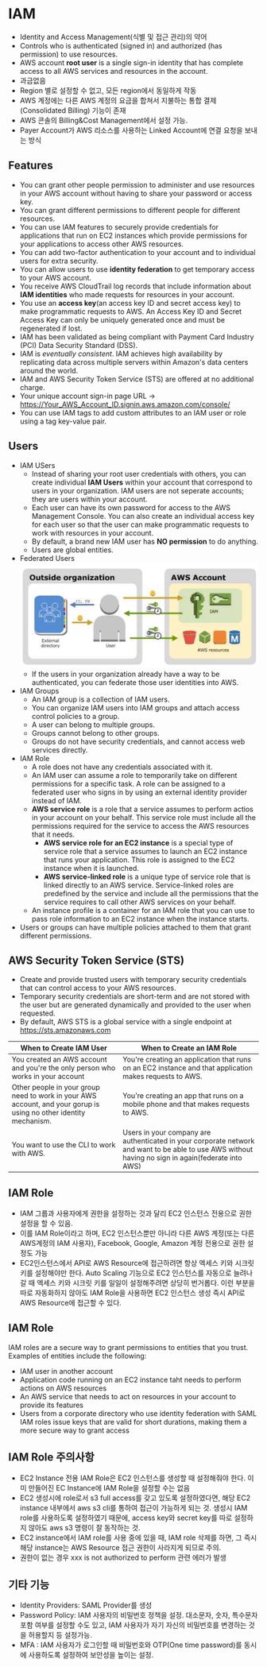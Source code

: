 IAM
===

- Identity and Access Management(식별 및 접근 관리)의 약어  
- Controls who is authenticated (signed in) and authorized (has permission) to use resources.  
- AWS account __root user__ is a single sign-in identity that has complete access to all AWS services and resources in the account.  
- 과금없음  
- Region 별로 설정할 수 없고, 모든 region에서 동일하게 작동  
- AWS 계정에는 다른 AWS 계정의 요금을 합쳐서 지불하는 통합 결제(Consolidated Billing) 기능이 존재  
- AWS 콘솔의 Billing&Cost Management에서 설정 가능.
- Payer Account가 AWS 리소스를 사용하는 Linked Account에 연결 요청을 보내는 방식  

## Features
- You can grant other people permission to administer and use resources in your AWS account without having to share your password or access key.  
- You can grant different permissions to different people for different resources.
- You can use IAM features to securely provide credentials for applications that run on EC2 instances which provide permissions for your applications to access other AWS resources.  
- You can add two-factor authentication to your account and to individual users for extra security.  
- You can allow users to use __identity federation__ to get temporary access to your AWS account.  
- You receive AWS CloudTrail log records that include information about __IAM identities__ who made requests for resources in your account.  
- You use an __access key__(an access key ID and secret access key) to make programmatic requests to AWS. An Access Key ID and Secret Access Key can only be uniquely generated once and must be regenerated if lost.    
- IAM has been validated as being compliant with Payment Card Industry (PCI) Data Security Standard (DSS).  
- IAM is _eventually consistent_. IAM achieves high availability by replicating data across multiple servers within Amazon's data centers around the world.  
- IAM and AWS Security Token Service (STS) are offered at no additional charge.  
- Your unique account sign-in page URL -> https://Your_AWS_Account_ID.signin.aws.amazon.com/console/  
- You can use IAM tags to add custom attributes to an IAM user or role using a tag key-value pair.  

## Users
- IAM USers
    - Instead of sharing your root user credentials with others, you can create individual __IAM Users__ within your account that correspond to users in your organization. IAM users are not seperate accounts; they are users within your account.
    - Each user can have its own password for access to the AWS Management Console. You can also create an individual access key for each user so that the user can make programmatic requests to work with resources in your account.
    - By default, a brand new IAM user has __NO permission__ to do anything.
    - Users are global entities.
- Federated Users
![IAM federated User](./images/IAM_federated_user.png)
    - If the users in your organization already have a way to be authenticated, you can federate those user identities into AWS.
- IAM Groups
    - An IAM group is a collection of IAM users.
    - You can organize IAM users into IAM groups and attach access control policies to a group.
    - A user can belong to multiple groups.
    - Groups cannot belong to other groups.
    - Groups do not have security credentials, and cannot access web services directly.
- IAM Role
    - A role does not have any credentials associated with it.
    - An IAM user can assume a role to temporarily take on different permissions for a specific task. A role can be assigned to a federated user who signs in by using an external identity provider instead of IAM.
    - __AWS service role__ is a role that a service assumes to perform actios in your account on your behalf. This service role must include all the permissions required for the service to access the AWS resources that it needs.
        - __AWS service role for an EC2 instance__ is a special type of service role that a service assumes to launch an EC2 instance that runs your application. This role is assigned to the EC2 instance when it is launched.
        - __AWS service-linked role__ is a unique type of service role that is linked directly to an AWS service. Service-linked roles are predefined by the service and include all the permissions that the service requires to call other AWS services on your behalf.
    - An instance profile is a container for an IAM role that you can use to pass role information to an EC2 instance when the instance starts.
- Users or groups can have multiple policies attached to them that grant different permissions.

## AWS Security Token Service (STS)
- Create and provide trusted users with temporary security credentials that can control access to your AWS resources.
- Temporary security credentials are short-term and are not stored with the user but are generated dynamically and provided to the user when requested.
- By default, AWS STS is a global service with a single endpoint at https://sts.amazonaws.com

|When to Create IAM User| When to Create an IAM Role|
|---|---|
|You created an AWS account and you're the only person who works in your account|You're creating an application that runs on an EC2 instance and that application makes requests to AWS.|
|Other people in your group need to work in your AWS account, and your gorup is using no other identity mechanism.|You're creating an app that runs on a mobile phone and that makes requests to AWS.|
|You want to use the CLI to work with AWS.|Users in your company are authenticated in your corporate network and want to be able to use AWS without having no sign in again(federate into AWS)|

## IAM Role
- IAM 그룹과 사용자에게 권한을 설정하는 것과 달리 EC2 인스턴스 전용으로 권한 설정을 할 수 있음. 
- 이를 IAM Role이라고 하며, EC2 인스턴스뿐만 아니라 다른 AWS 계정(또는 다른 AWS계정의 IAM 사용자), Facebook, Google, Amazon 계정 전용으로 권한 설정도 가능
- EC2인스턴스에서 API로 AWS Resource에 접근하려면 항상 엑세스 키와 시크릿 키를 설정해야만 한다. Auto Scaling 기능으로 EC2 인스턴스를 자동으로 늘려나갈 때 엑세스 키와 시크릿 키를 일일이 설정해주려면 상당히 번거롭다. 이런 부분을 따로 자동화하지 않아도 IAM Role을 사용하면 EC2 인스턴스 생성 즉시 API로 AWS Resource에 접근할 수 있다.

## IAM Role
IAM roles are a secure way to grant permissions to entities that you trust. Examples of entities include the following:
- IAM user in another account
- Application code running on an EC2 instance taht needs to perform actions on AWS resources
- An AWS service that needs to act on resources in your account to provide its features
- Users from a corporate directory who use identity federation with SAML
IAM roles issue keys that are valid for short durations, making them a more secure way to grant access

## IAM Role 주의사항
- EC2 Instance 전용 IAM Role은 EC2 인스턴스를 생성할 때 설정해줘야 한다. 이미 만들어진 EC Instance에 IAM Role을 설정할 수는 없음
- EC2 생성시에 role로서 s3 full access를 갖고 있도록 설정하였다면, 해당 EC2 instance 내부에서 aws s3 cli를 통하여 접근이 가능하게 되는 것. 생성시 IAM role를 사용하도록 설정하였기 때문에, access key와 secret key를 따로 설정하지 않아도 aws s3 명령이 잘 동작하는 것.
- EC2 instance에서 IAM role를 사용 중에 있을 때, IAM role 삭제를 하면, 그 즉시 해당 instance는 AWS Resource 접근 권한이 사라지게 되므로 주의.
- 권한이 없는 경우 xxx is not authorized to perform 관련 에러가 발생

## 기타 기능
- Identity Providers: SAML Provider를 생성
- Password Policy: IAM 사용자의 비밀번호 정책을 설정. 대소문자, 숫자, 특수문자 포함 여부를 설정할 수도 있고, IAM 사용자가 자기 자신의 비밀번호를 변경하는 것을 허용할지 등 설정가능.
- MFA : IAM 사용자가 로그인할 때 비밀번호와 OTP(One time password)를 동시에 사용하도록 설정하여 보안성을 높이는 설정. 
